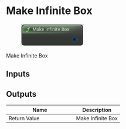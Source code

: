 # Make Infinite Box

<div align="left" data-full-width="false"><figure><img src="../../../../.gitbook/assets/make_infinite_box.png" alt=""><figcaption></figcaption></figure></div>

Make Infinite Box

## Inputs

## Outputs

<table><thead><tr><th width="170">Name</th><th>Description</th></tr></thead><tbody><tr><td>Return Value</td><td>Make Infinite Box</td></tr></tbody></table>
